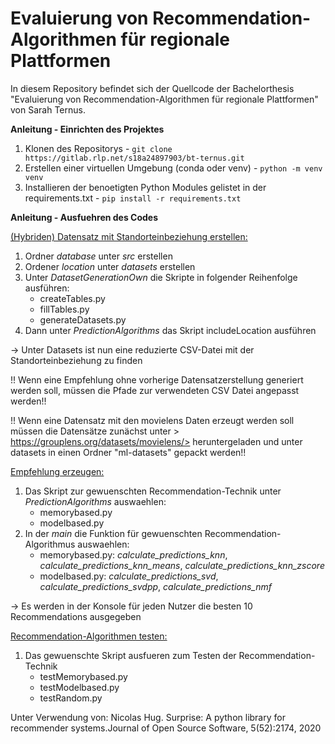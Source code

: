 # Evaluierung von Recommendation-Algorithmen für regionale Plattformen

In diesem Repository befindet sich der Quellcode der Bachelorthesis "Evaluierung von Recommendation-Algorithmen für regionale Plattformen" von Sarah Ternus. 

**Anleitung - Einrichten des Projektes**

1. Klonen des Repositorys - `git clone https://gitlab.rlp.net/s18a24897903/bt-ternus.git`
2. Erstellen einer virtuellen Umgebung (conda oder venv) - `python -m venv venv` 
3. Installieren der benoetigten Python Modules gelistet in der requirements.txt - `pip install -r requirements.txt`

**Anleitung - Ausfuehren des Codes**

<ins>(Hybriden) Datensatz mit Standorteinbeziehung erstellen:</ins>
1. Ordner _database_ unter _src_ erstellen
2. Ordener _location_ unter _datasets_ erstellen
3. Unter _DatasetGenerationOwn_ die Skripte in folgender Reihenfolge ausführen:
    - createTables.py
    - fillTables.py
    - generateDatasets.py
4. Dann unter _PredictionAlgorithms_ das Skript includeLocation ausführen

-> Unter Datasets ist nun eine reduzierte CSV-Datei mit der Standorteinbeziehung zu finden

!! Wenn eine Empfehlung ohne vorherige Datensatzerstellung generiert werden soll, müssen die Pfade zur verwendeten CSV Datei angepasst werden!!

!! Wenn eine Datensatz mit den movielens Daten erzeugt werden soll müssen die Datensätze zunächst unter > https://grouplens.org/datasets/movielens/> heruntergeladen und unter datasets in einen Ordner "ml-datasets" gepackt werden!!

<ins>Empfehlung erzeugen:</ins> 
1. Das Skript zur gewuenschten Recommendation-Technik unter _PredictionAlgorithms_ auswaehlen:
    - memorybased.py
    - modelbased.py
2. In der _main_ die Funktion für gewuenschten Recommendation-Algorithmus auswaehlen:
    - memorybased.py: _calculate_predictions_knn_, _calculate_predictions_knn_means_, _calculate_predictions_knn_zscore_
    - modelbased.py: _calculate_predictions_svd_, _calculate_predictions_svdpp_, _calculate_predictions_nmf_

-> Es werden in der Konsole für jeden Nutzer die besten 10 Recommendations ausgegeben

<ins>Recommendation-Algorithmen testen:</ins>
1. Das gewuenschte Skript ausfueren zum Testen der Recommendation-Technik
    - testMemorybased.py
    - testModelbased.py
    - testRandom.py



Unter Verwendung von: 
Nicolas Hug. Surprise: A python library for recommender systems.Journal of Open Source Software, 5(52):2174, 2020




